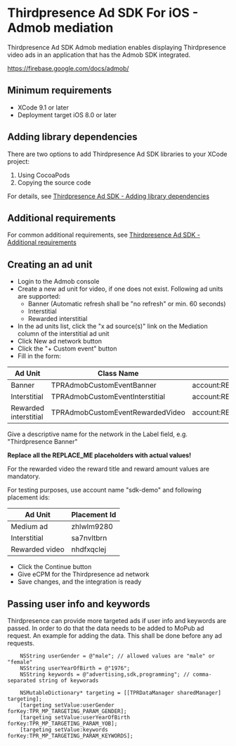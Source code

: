 # Thirdpresence Ad SDK For iOS - Admob mediation

Thirdpresence Ad SDK Admob mediation enables displaying Thirdpresence video ads in an application that has the Admob SDK integrated.

https://firebase.google.com/docs/admob/

## Minimum requirements

- XCode 9.1 or later
- Deployment target iOS 8.0 or later

## Adding library dependencies

There are two options to add Thirdpresence Ad SDK libraries to your XCode project:

1. Using CocoaPods
2. Copying the source code

For details, see [Thirdpresence Ad SDK - Adding library dependencies](../ThirdpresenceAdSDK/#adding-library-dependencies) 

## Additional requirements

For common additional requirements, see [Thirdpresence Ad SDK - Additional requirements](../ThirdpresenceAdSDK/#additional-requirements) 

## Creating an ad unit

- Login to the Admob console
- Create a new ad unit for video, if one does not exist. Following ad units are supported:
    - Banner (Automatic refresh shall be "no refresh" or min. 60 seconds)
    - Interstitial
    - Rewarded interstitial
- In the ad units list, click the "x ad source(s)" link on the Mediation column of the interstitial ad unit
- Click New ad network button
- Click the "+ Custom event" button
- Fill in the form:

| Ad Unit | Class Name | Parameter |
| --- | --- | --- |
| Banner | TPRAdmobCustomEventBanner | account:REPLACE_ME,placementid:REPLACE_ME |
| Interstitial | TPRAdmobCustomEventInterstitial | account:REPLACE_ME,placementid:REPLACE_ME |
| Rewarded interstitial | TPRAdmobCustomEventRewardedVideo | account:REPLACE_ME,placementid:REPLACE_ME,rewardtitle:REPLACE_ME,rewardamount:REPLACE_ME |

Give a descriptive name for the network in the Label field, e.g. "Thirdpresence Banner"

**Replace all the REPLACE_ME placeholders with actual values!**

For the rewarded video the reward title and reward amount values are mandatory.

For testing purposes, use account name "sdk-demo" and following placement ids:

|  Ad Unit | Placement Id | 
| --- | --- |
| Medium ad | zhlwlm9280 | 
| Interstitial | sa7nvltbrn |
| Rewarded video | nhdfxqclej |

- Click the Continue button
- Give eCPM for the Thirdpresence ad network
- Save changes, and the integration is ready

## Passing user info and keywords

Thirdpresence can provide more targeted ads if user info and keywords are passed. In order to do that the data needs to be added to MoPub ad request.
An example for adding the data. This shall be done before any ad requests.
```
    NSString userGender = @"male"; // allowed values are "male" or "female"
    NSString userYearOfBirth = @"1976";
    NSString keywords = @"advertising,sdk,programming"; // comma-separated string of keyworads

    NSMutableDictionary* targeting = [[TPRDataManager sharedManager] targeting];
    [targeting setValue:userGender forKey:TPR_MP_TARGETING_PARAM_GENDER];
    [targeting setValue:userYearOfBirth forKey:TPR_MP_TARGETING_PARAM_YOB];
    [targeting setValue:keywords forKey:TPR_MP_TARGETING_PARAM_KEYWORDS];

```



